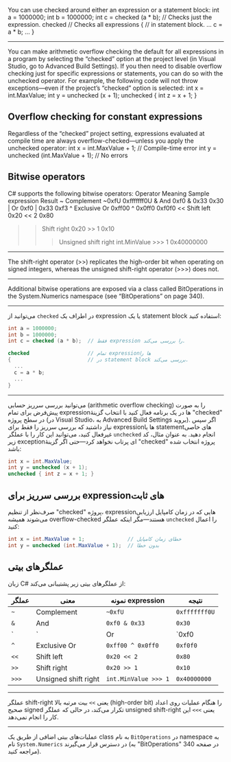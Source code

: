You can use checked around either an expression or a statement block:
int a = 1000000;
int b = 1000000;
int c = checked (a * b); // Checks just the expression.
checked // Checks all expressions
{ // in statement block.
 ...
 c = a * b;
 ...
}

---------------------------------------------------------------------------

You can make arithmetic overflow checking the default for all expressions in a
program by selecting the “checked” option at the project level (in Visual Studio,
go to Advanced Build Settings). If you then need to disable overflow checking just
for specific expressions or statements, you can do so with the unchecked operator.
For example, the following code will not throw exceptions—even if the project’s
“checked” option is selected:
int x = int.MaxValue;
int y = unchecked (x + 1);
unchecked { int z = x + 1; }

## Overflow checking for constant expressions
Regardless of the “checked” project setting, expressions evaluated at compile time
are always overflow-checked—unless you apply the unchecked operator:
int x = int.MaxValue + 1; // Compile-time error
int y = unchecked (int.MaxValue + 1); // No errors


## Bitwise operators
C# supports the following bitwise operators:
Operator Meaning Sample expression Result
~ Complement ~0xfU 0xfffffff0U
& And 0xf0 & 0x33 0x30
| Or 0xf0 | 0x33 0xf3
^ Exclusive Or 0xff00 ^ 0x0ff0 0xf0f0
<< Shift left 0x20 << 2 0x80
>> Shift right 0x20 >> 1 0x10
>>> Unsigned shift right int.MinValue >>> 1 0x40000000

---------------------------------------------------------------------------------------

The shift-right operator (>>) replicates the high-order bit when operating on signed
integers, whereas the unsigned shift-right operator (>>>) does not.

---------------------------------------------------------------------------------------

Additional bitwise operations are exposed via a class called
BitOperations in the System.Numerics namespace (see
“BitOperations” on page 340).

---------------------------------------------------------------------------------------

می‌توانید از `checked` در اطراف یک expression یا یک statement block استفاده کنید:
```csharp
int a = 1000000;
int b = 1000000;
int c = checked (a * b);  // فقط expression را بررسی می‌کند.

checked                   // تمام expressionها را
{                         // در statement block بررسی می‌کند.
  ...
  c = a * b;
  ...
}
```

---------------------------------------------------------------------------

می‌توانید بررسی سرریز حسابی (arithmetic overflow checking) را به صورت پیش‌فرض برای تمام expressionها در یک برنامه فعال کنید با انتخاب گزینهٔ "checked" در سطح پروژه (در Visual Studio، به Advanced Build Settings بروید). اگر سپس نیاز داشتید که بررسی سرریز را فقط برای expressionها یا statementهای خاصی غیرفعال کنید، می‌توانید این کار را با عملگر `unchecked` انجام دهید. به عنوان مثال، کد زیر exceptionای پرتاب نخواهد کرد—حتی اگر گزینهٔ "checked" پروژه انتخاب شده باشد:
```csharp
int x = int.MaxValue;
int y = unchecked (x + 1);
unchecked { int z = x + 1; }
```

## بررسی سرریز برای expressionهای ثابت

صرف‌نظر از تنظیم "checked" پروژه، expressionهایی که در زمان کامپایل ارزیابی می‌شوند همیشه overflow-checked هستند—مگر اینکه عملگر `unchecked` را اعمال کنید:
```csharp
int x = int.MaxValue + 1;              // خطای زمان کامپایل
int y = unchecked (int.MaxValue + 1);  // بدون خطا
```

## عملگرهای بیتی

زبان C# از عملگرهای بیتی زیر پشتیبانی می‌کند:

| عملگر | معنی | نمونه expression | نتیجه |
|-------|------|------------------|-------|
| `~` | Complement | `~0xfU` | `0xfffffff0U` |
| `&` | And | `0xf0 & 0x33` | `0x30` |
| `|` | Or | `0xf0 | 0x33` | `0xf3` |
| `^` | Exclusive Or | `0xff00 ^ 0x0ff0` | `0xf0f0` |
| `<<` | Shift left | `0x20 << 2` | `0x80` |
| `>>` | Shift right | `0x20 >> 1` | `0x10` |
| `>>>` | Unsigned shift right | `int.MinValue >>> 1` | `0x40000000` |


---------------------------------------------------------------------------------------

عملگر shift-right یعنی `>>` بیت مرتبه بالا (high-order bit) را هنگام عملیات روی اعداد صحیح signed تکرار می‌کند، در حالی که عملگر unsigned shift-right یعنی `>>>` این کار را انجام نمی‌دهد.

---------------------------------------------------------------------------------------

عملیات‌های بیتی اضافی از طریق یک class به نام `BitOperations` در namespace به نام `System.Numerics` در دسترس قرار می‌گیرند (به "BitOperations" در صفحه 340 مراجعه کنید).
